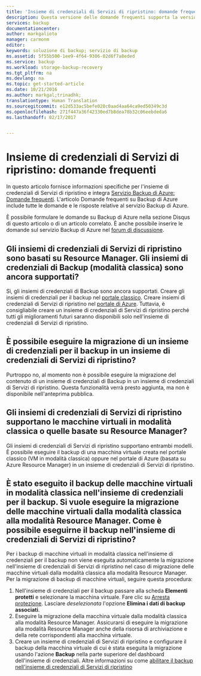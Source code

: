 ```yaml
---
title: 'Insieme di credenziali di Servizi di ripristino: domande frequenti | Documentazione Microsoft'
description: Questa versione delle domande frequenti supporta la versione di anteprima pubblica del servizio Backup di Azure. Risposte alle domande frequenti su agente di backup, backup e conservazione, ripristino, sicurezza e altre domande frequenti sulla soluzione Backup di Azure.
services: backup
documentationcenter: 
author: markgalioto
manager: carmonm
editor: 
keywords: soluzione di backup; servizio di backup
ms.assetid: 5f55b500-1ee9-4f64-9306-02d6f7a8eded
ms.service: backup
ms.workload: storage-backup-recovery
ms.tgt_pltfrm: na
ms.devlang: na
ms.topic: get-started-article
ms.date: 10/21/2016
ms.author: markgal;trinadhk;
translationtype: Human Translation
ms.sourcegitcommit: e12d533ac5befe020c0aad4aa64ca9ed50349c3d
ms.openlocfilehash: 271f447a36f42330ed7b8dea78b32c06eebdeda6
ms.lasthandoff: 02/17/2017


---
```

# <a name="recovery-services-vault---faq"></a>Insieme di credenziali di Servizi di ripristino: domande frequenti
In questo articolo fornisce informazioni specifiche per l'insieme di credenziali di Servizi di ripristino e integra [Servizio Backup di Azure: Domande frequenti](backup-azure-backup-faq.md). L'articolo Domande frequenti su Backup di Azure include tutte le domande e le risposte relative al servizio Backup di Azure.  

È possibile formulare le domande su Backup di Azure nella sezione Disqus di questo articolo o di un articolo correlato. È anche possibile inserire le domande sul servizio Backup di Azure nel [forum di discussione](https://social.msdn.microsoft.com/forums/azure/home?forum=windowsazureonlinebackup).

## <a name="recovery-services-vaults-are-resource-manager-based-are-backup-vaults-classic-mode-still-supported-br"></a>Gli insiemi di credenziali di Servizi di ripristino sono basati su Resource Manager. Gli insiemi di credenziali di Backup (modalità classica) sono ancora supportati? <br/>
Sì, gli insiemi di credenziali di Backup sono ancora supportati. Creare gli insiemi di credenziali per il backup nel [portale classico](https://manage.windowsazure.com). Creare insiemi di credenziali di Servizi di ripristino nel [portale di Azure](https://portal.azure.com). Tuttavia, è consigliabile creare un insieme di credenziali di Servizi di ripristino perché tutti gli miglioramenti futuri saranno disponibili solo nell'insieme di credenziali di Servizi di ripristino.

## <a name="can-i-migrate-a-backup-vault-to-a-recovery-services-vault-br"></a>È possibile eseguire la migrazione di un insieme di credenziali per il backup in un insieme di credenziali di Servizi di ripristino? <br/>
Purtroppo no, al momento non è possibile eseguire la migrazione del contenuto di un insieme di credenziali di Backup in un insieme di credenziali di Servizi di ripristino. Questa funzionalità verrà presto aggiunta, ma non è disponibile nell'anteprima pubblica.

## <a name="do-recovery-services-vaults-support-classic-vms-or-resource-manager-based-vms-br"></a>Gli insiemi di credenziali di Servizi di ripristino supportano le macchine virtuali in modalità classica o quelle basate su Resource Manager? <br/>
Gli insiemi di credenziali di Servizi di ripristino supportano entrambi modelli.  È possibile eseguire il backup di una macchina virtuale creata nel portale classico (VM in modalità classica) oppure nel portale di Azure (basata su Azure Resource Manager) in un insieme di credenziali di Servizi di ripristino.

## <a name="i-have-backed-up-my-classic-vms-in-backup-vault-now-i-want-to-migrate-my-vms-from-classic-mode-to-resource-manager-mode--how-can-i-backup-them-in-recovery-services-vault"></a>È stato eseguito il backup delle macchine virtuali in modalità classica nell'insieme di credenziali per il backup. Si vuole eseguire la migrazione delle macchine virtuali dalla modalità classica alla modalità Resource Manager.  Come è possibile eseguirne il backup nell'insieme di credenziali di Servizi di ripristino?
Per i backup di macchine virtuali in modalità classica nell'insieme di credenziali per il backup non viene eseguita automaticamente la migrazione nell'insieme di credenziali di Servizi di ripristino nel caso di migrazione delle macchine virtuali dalla modalità classica alla modalità Resource Manager. Per la migrazione di backup di macchine virtuali, seguire questa procedura:

1. Nell'insieme di credenziali per il backup passare alla scheda **Elementi protetti** e selezionare la macchina virtuale. Fare clic su [Arresta protezione](backup-azure-manage-vms-classic.md#stop-protecting-virtual-machines). Lasciare *deselezionata* l'opzione **Elimina i dati di backup associati**.
2. Eseguire la migrazione della macchina virtuale dalla modalità classica alla modalità Resource Manager. Assicurarsi di eseguire la migrazione alla modalità Resource Manager anche della risorsa di archiviazione e della rete corrispondenti alla macchina virtuale.
3. Creare un insieme di credenziali di Servizi di ripristino e configurare il backup della macchina virtuale di cui è stata eseguita la migrazione usando l'azione **Backup** nella parte superiore del dashboard dell'insieme di credenziali. Altre informazioni su come [abilitare il backup nell'insieme di credenziali di Servizi di ripristino](backup-azure-vms-first-look-arm.md)

